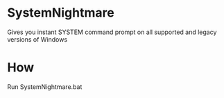 # SystemNightmare
Gives you instant SYSTEM command prompt on all supported and legacy versions of Windows 

# How
Run SystemNightmare.bat

